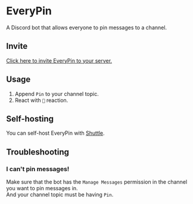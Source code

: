 # EveryPin

A Discord bot that allows everyone to pin messages to a channel.

## Invite
[Click here to invite EveryPin to your server.](https://discord.com/api/oauth2/authorize?client_id=1167620945872158741&permissions=8192&scope=bot%20applications.commands)

## Usage
1. Append `Pin` to your channel topic.
2. React with `📌` reaction.

## Self-hosting
You can self-host EveryPin with [Shuttle](https://www.shuttle.rs/).

## Troubleshooting

### I can't pin messages!
Make sure that the bot has the `Manage Messages` permission in the channel you want to pin messages in.  
And your channel topic must be having `Pin`.